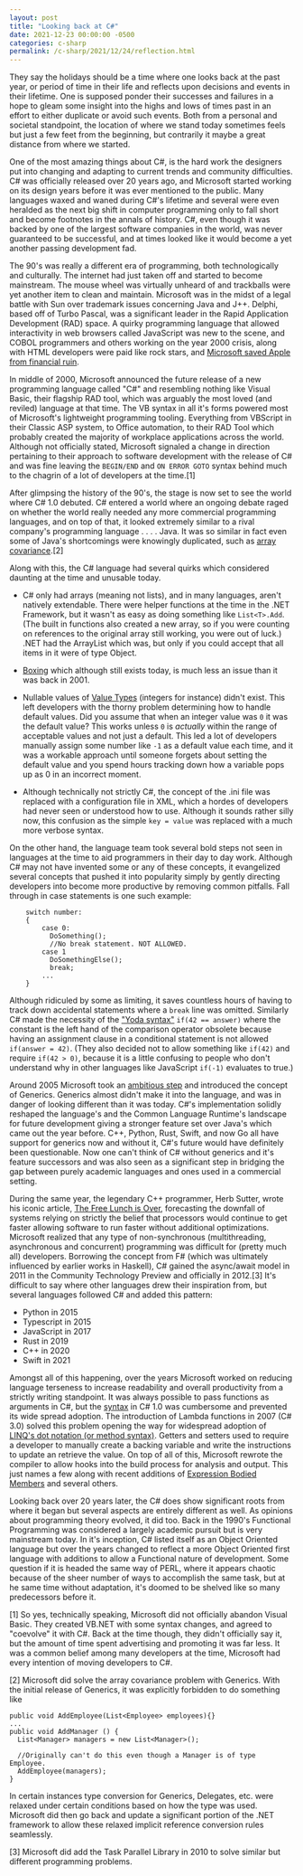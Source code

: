 ```yaml
---
layout: post
title: "Looking back at C#"
date: 2021-12-23 00:00:00 -0500
categories: c-sharp
permalink: /c-sharp/2021/12/24/reflection.html
---
```


They say the holidays should be a time where one looks back at the past year, or period of time in their life and reflects upon decisions and events in their lifetime. One is supposed ponder their successes and failures in a hope to gleam some insight into the highs and lows of times past in an effort to either duplicate or avoid such events. Both from a personal and societal standpoint, the location of where we stand today sometimes feels but just a few feet from the beginning, but contrarily it maybe a great distance from where we started.

One of the most amazing things about C#, is the hard work the designers put into changing and adapting to current trends and community difficulties. C# was officially released over 20 years ago, and Microsoft started working on its design years before it was ever mentioned to the public. Many languages waxed and waned during C#'s lifetime and several were even heralded as the next big shift in computer programming only to fall short and become footnotes in the annals of history. C#, even though it was backed by one of the largest software companies in the world, was never guaranteed to be successful, and at times looked like it would become a yet another passing development fad.

The 90's was really a different era of programming, both technologically and culturally. The internet had just taken off and started to become mainstream. The mouse wheel was virtually unheard of and trackballs were yet another item to clean and maintain. Microsoft was in the midst of a legal battle with Sun over trademark issues concerning Java and J++. Delphi, based off of Turbo Pascal, was a significant leader in the Rapid Application Development (RAD) space. A quirky programming language that allowed interactivity in web browsers called JavaScript was new to the scene, and COBOL programmers and others working on the year 2000 crisis, along with HTML developers were paid like rock stars, and [Microsoft saved Apple from financial ruin](https://appleinsider.com/articles/18/08/06/august-6-1997----the-day-apple-and-microsoft-made-peace).

In middle of 2000, Microsoft announced the future release of a new programming language called "C#" and resembling nothing like Visual Basic, their flagship RAD tool, which was arguably the most loved (and reviled) language at that time. The VB syntax in all it's forms powered most of Microsoft's lightweight programming tooling. Everything from VBScript in their Classic ASP system, to Office automation, to their RAD Tool which probably created the majority of workplace applications across the world. Although not officially stated, Microsoft signaled a change in direction pertaining to their approach to software development with the release of C# and was fine leaving the `BEGIN/END` and `ON ERROR GOTO` syntax behind much to the chagrin of a lot of developers at the time.[1]

After glimpsing the history of the 90's, the stage is now set to see the world where C# 1.0 debuted. C# entered a world where an ongoing debate raged on whether the world really needed any more commercial programming languages, and on top of that, it looked extremely similar to a rival company's programming language . . . . Java. It was so similar in fact even some of Java's shortcomings were knowingly duplicated, such as [array covariance](https://csharp.2000things.com/2014/07/28/1147-why-generics-dont-support-covariance/).[2]

Along with this, the C# language had several quirks which considered daunting at the time and unusable today.

- C# only had arrays (meaning not lists), and in many languages, aren't natively extendable. There were helper functions at the time in the .NET Framework, but it wasn't as easy as doing something like `List<T>.Add`. (The built in functions also created a new array, so if you were counting on references to the original array still working, you were out of luck.) .NET had the ArrayList which was, but only if you could accept that all items in it were of type Object.

- [Boxing](https://docs.microsoft.com/en-us/dotnet/csharp/programming-guide/types/boxing-and-unboxing) which although still exists today, is much less an issue than it was back in 2001.

- Nullable values of [Value Types](https://docs.microsoft.com/en-us/dotnet/csharp/language-reference/builtin-types/value-types) (integers for instance) didn't exist. This left developers with the thorny problem determining how to handle default values. Did you assume that when an integer value was `0` it was the default value? This works unless `0` is _actually_ within the range of acceptable values and not just a default. This led a lot of developers manually assign some number like `-1` as a default value each time, and it was a workable approach until someone forgets about setting the default value and you spend hours tracking down how a variable pops up as 0 in an incorrect moment.

- Although technically not strictly C#, the concept of the .ini file was replaced with a configuration file in XML, which a hordes of developers had never seen or understood how to use. Although it sounds rather silly now, this confusion as the simple `key = value` was replaced with a much more verbose syntax.

On the other hand, the language team took several bold steps not seen in languages at the time to aid programmers in their day to day work. Although C# may not have invented some or any of these concepts, it evangelized several concepts that pushed it into popularity simply by gently directing developers into become more productive by removing common pitfalls. Fall through in case statements is one such example:

```
    switch number:
    {
        case 0:
          DoSomething();
          //No break statement. NOT ALLOWED.
        case 1
          DoSomethingElse();
          break;
        ...
    }
```

Although ridiculed by some as limiting, it saves countless hours of having to track down accidental statements where a `break` line was omitted. Similarly C# made the necessity of the ["Yoda syntax"](https://en.wikipedia.org/wiki/Yoda_conditions) `if(42 == answer)` where the constant is the left hand of the comparison operator obsolete because having an assignment clause in a conditional statement is not allowed `if(answer = 42)`. (They also decided not to allow something like `if(42)` and require `if(42 > 0)`, because it is a little confusing to people who don't understand why in other languages like JavaScript `if(-1)` evaluates to true.)

Around 2005 Microsoft took an [ambitious step](https://docs.microsoft.com/en-us/archive/blogs/dsyme/netc-generics-history-some-photos-from-feb-1999) and introduced the concept of Generics. Generics almost didn't make it into the language, and was in danger of looking different than it was today. C#'s implementation solidly reshaped the language's and the Common Language Runtime's landscape for future development giving a stronger feature set over Java's which came out the year before. C++, Python, Rust, Swift, and now Go all have support for generics now and without it, C#'s future would have definitely been questionable. Now one can't think of C# without generics and it's feature successors and was also seen as a significant step in bridging the gap between purely academic languages and ones used in a commercial setting.

During the same year, the legendary C++ programmer, Herb Sutter, wrote his iconic article, [The Free Lunch is Over](http://www.gotw.ca/publications/concurrency-ddj.htm), forecasting the downfall of systems relying on strictly the belief that processors would continue to get faster allowing software to run faster without additional optimizations. Microsoft realized that any type of non-synchronous (multithreading, asynchronous and concurrent) programming was difficult for (pretty much all) developers. Borrowing the concept from F# (which was ultimately influenced by earlier works in Haskell), C# gained the async/await model in 2011 in the Community Technology Preview and officially in 2012.[3] It's difficult to say where other languages drew their inspiration from, but several languages followed C# and added this pattern:

- Python in 2015
- Typescript in 2015
- JavaScript in 2017
- Rust in 2019
- C++ in 2020
- Swift in 2021

Amongst all of this happening, over the years Microsoft worked on reducing language terseness to increase readability and overall productivity from a strictly writing standpoint. It was always possible to pass functions as arguments in C#, but the [syntax](https://docs.microsoft.com/en-us/dotnet/csharp/programming-guide/delegates/using-delegates) in C# 1.0 was cumbersome and prevented its wide spread adoption. The introduction of Lambda functions in 2007 (C# 3.0) solved this problem opening the way for widespread adoption of [LINQ's dot notation (or method syntax)](https://docs.microsoft.com/en-us/dotnet/csharp/programming-guide/concepts/linq/query-syntax-and-method-syntax-in-linq). Getters and setters used to require a developer to manually create a backing variable and write the instructions to update an retrieve the value. On top of all of this, Microsoft rewrote the compiler to allow hooks into the build process for analysis and output. This just names a few along with recent additions of [Expression Bodied Members](https://docs.microsoft.com/en-us/dotnet/csharp/programming-guide/statements-expressions-operators/expression-bodied-members) and several others.

Looking back over 20 years later, the C# does show significant roots from where it began but several aspects are entirely different as well. As opinions about programming theory evolved, it did too. Back in the 1990's Functional Programming was considered a largely academic pursuit but is very mainstream today. In it's inception, C# listed itself as an Object Oriented language but over the years changed to reflect a more Object Oriented first language with additions to allow a Functional nature of development. Some question if it is headed the same way of PERL, where it appears chaotic because of the sheer number of ways to accomplish the same task, but at he same time without adaptation, it's doomed to be shelved like so many predecessors before it.

[1] So yes, technically speaking, Microsoft did not officially abandon Visual Basic. They created VB.NET with some syntax changes, and agreed to "coevolve" it with C#. Back at the time though, they didn't officially say it, but the amount of time spent advertising and promoting it was far less. It was a common belief among many developers at the time, Microsoft had every intention of moving developers to C#.

[2] Microsoft did solve the array covariance problem with Generics. With the initial release of Generics, it was explicitly forbidden to do something like

```
public void AddEmployee(List<Employee> employees){}
...
public void AddManager () {
  List<Manager> managers = new List<Manager>();

  //Originally can't do this even though a Manager is of type Employee.
  AddEmployee(managers);
}
```

In certain instances type conversion for Generics, Delegates, etc. were relaxed under certain conditions based on how the type was used. Microsoft did then go back and update a significant portion of the .NET framework to allow these relaxed implicit reference conversion rules seamlessly.

[3] Microsoft did add the Task Parallel Library in 2010 to solve similar but different programming problems.
